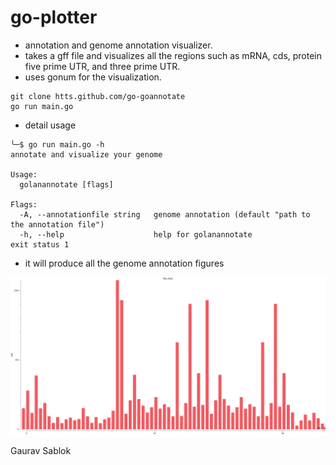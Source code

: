 # go-plotter 

- annotation and genome annotation visualizer.
- takes a gff file and visualizes all the regions such as mRNA, cds, protein five prime UTR, and three prime UTR. 
- uses gonum for the visualization. 

```
git clone htts.github.com/go-goannotate
go run main.go

```
- detail usage 

```
╰─$ go run main.go -h
annotate and visualize your genome

Usage:
  golanannotate [flags]

Flags:
  -A, --annotationfile string   genome annotation (default "path to the annotation file")
  -h, --help                    help for golanannotate
exit status 1
```
- it will produce all the genome annotation figures 

![](https://github.com/codecreatede/go-plotter/blob/main/barcds.png)

Gaurav Sablok
